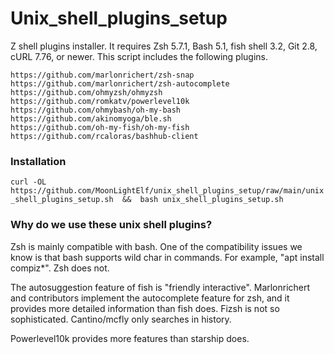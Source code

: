 # Unix_shell_plugins_setup
 Z shell plugins installer. It requires Zsh 5.7.1, Bash 5.1, fish shell 3.2, Git 2.8, cURL 7.76, or newer. This script includes the following plugins.

    https://github.com/marlonrichert/zsh-snap
    https://github.com/marlonrichert/zsh-autocomplete
    https://github.com/ohmyzsh/ohmyzsh
    https://github.com/romkatv/powerlevel10k
    https://github.com/ohmybash/oh-my-bash
    https://github.com/akinomyoga/ble.sh
    https://github.com/oh-my-fish/oh-my-fish
    https://github.com/rcaloras/bashhub-client


### Installation
`curl -OL  https://github.com/MoonLightElf/unix_shell_plugins_setup/raw/main/unix_shell_plugins_setup.sh  &&  bash unix_shell_plugins_setup.sh`

### Why do we use these unix shell plugins?
Zsh is mainly compatible with bash. One of the compatibility issues we know is that bash supports wild char in commands. For example, "apt install compiz*". Zsh does not. 

The autosuggestion feature of fish is "friendly interactive". Marlonrichert and contributors implement the autocomplete feature for zsh, and it provides more detailed information than fish does. Fizsh is not so sophisticated. Cantino/mcfly only searches in history.

Powerlevel10k provides more features than starship does.
